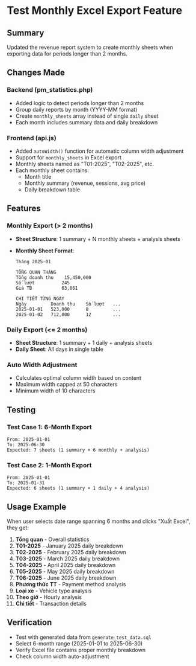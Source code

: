 # Test Monthly Excel Export Feature

## Summary

Updated the revenue report system to create monthly sheets when exporting data for periods longer than 2 months.

## Changes Made

### Backend (pm_statistics.php)

- Added logic to detect periods longer than 2 months
- Group daily reports by month (YYYY-MM format)
- Create `monthly_sheets` array instead of single `daily` sheet
- Each month includes summary data and daily breakdown

### Frontend (api.js)

- Added `autoWidth()` function for automatic column width adjustment
- Support for `monthly_sheets` in Excel export
- Monthly sheets named as "T01-2025", "T02-2025", etc.
- Each monthly sheet contains:
  - Month title
  - Monthly summary (revenue, sessions, avg price)
  - Daily breakdown table

## Features

### Monthly Export (> 2 months)

- **Sheet Structure**: 1 summary + N monthly sheets + analysis sheets
- **Monthly Sheet Format**:

  ```
  Tháng 2025-01

  TỔNG QUAN THÁNG
  Tổng doanh thu    15,450,000
  Số lượt          245
  Giá TB           63,061

  CHI TIẾT TỪNG NGÀY
  Ngày         Doanh thu    Số lượt   ...
  2025-01-01   523,000      8         ...
  2025-01-02   712,000      12        ...
  ```

### Daily Export (<= 2 months)

- **Sheet Structure**: 1 summary + 1 daily + analysis sheets
- **Daily Sheet**: All days in single table

### Auto Width Adjustment

- Calculates optimal column width based on content
- Maximum width capped at 50 characters
- Minimum width of 10 characters

## Testing

### Test Case 1: 6-Month Export

```
From: 2025-01-01
To: 2025-06-30
Expected: 7 sheets (1 summary + 6 monthly + analysis)
```

### Test Case 2: 1-Month Export

```
From: 2025-01-01
To: 2025-01-31
Expected: 6 sheets (1 summary + 1 daily + 4 analysis)
```

## Usage Example

When user selects date range spanning 6 months and clicks "Xuất Excel", they get:

1. **Tổng quan** - Overall statistics
2. **T01-2025** - January 2025 daily breakdown
3. **T02-2025** - February 2025 daily breakdown
4. **T03-2025** - March 2025 daily breakdown
5. **T04-2025** - April 2025 daily breakdown
6. **T05-2025** - May 2025 daily breakdown
7. **T06-2025** - June 2025 daily breakdown
8. **Phương thức TT** - Payment method analysis
9. **Loại xe** - Vehicle type analysis
10. **Theo giờ** - Hourly analysis
11. **Chi tiết** - Transaction details

## Verification

- Test with generated data from `generate_test_data.sql`
- Select 6-month range (2025-01-01 to 2025-06-30)
- Verify Excel file contains proper monthly breakdown
- Check column width auto-adjustment
